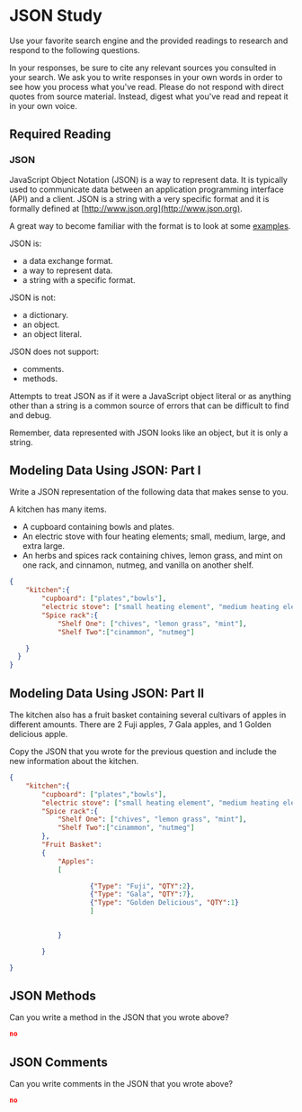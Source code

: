 # JSON Study

Use your favorite search engine and the provided readings to research and
respond to the following questions.

In your responses, be sure to cite any relevant sources you consulted in your
search. We ask you to write responses in your own words in order to see how you
process what you've read. Please do not respond with direct quotes from source
material. Instead, digest what you've read and repeat it in your own voice.

## Required Reading

### JSON

JavaScript Object Notation (JSON) is a way to represent data. It is typically used to communicate data
between an application programming interface (API) and a client. JSON is a string with a very specific format and it is formally defined at [http://www.json.org](http://www.json.org).

A great way to become familiar with the format is to look at some [examples](http://www.json.org/example.html).

JSON is:
-   a data exchange format.
-   a way to represent data.
-   a string with a specific format.

JSON is not:
-   a dictionary.
-   an object.
-   an object literal.

JSON does not support:
-   comments.
-   methods.

Attempts to treat JSON as if it were a JavaScript object literal or as anything
other than a string is a common source of errors that can be difficult to find
and debug.

Remember, data represented with JSON looks like an object, but it is only a
string.

## Modeling Data Using JSON: Part I

Write a JSON representation of the following data that makes sense to you.

A kitchen has many items.
-   A cupboard containing bowls and plates.
-   An electric stove with four heating elements; small, medium, large, and
    extra large.
-   An herbs and spices rack containing chives, lemon grass, and mint on one
    rack, and cinnamon, nutmeg, and vanilla on another shelf.

```json
{
    "kitchen":{
        "cupboard": ["plates","bowls"],
        "electric stove": ["small heating element", "medium heating element", "large heating element", "XL heating element"],
        "Spice rack":{
            "Shelf One": ["chives", "lemon grass", "mint"],
            "Shelf Two":["cinammon", "nutmeg"]

    }
  }
}
```

## Modeling Data Using JSON: Part II

The kitchen also has a fruit basket containing several cultivars of apples in
different amounts. There are 2 Fuji apples, 7 Gala apples, and 1 Golden
delicious apple.

Copy the JSON that you wrote for the previous question and include the new information about the kitchen.

```json
{
    "kitchen":{
        "cupboard": ["plates","bowls"],
        "electric stove": ["small heating element", "medium heating element", "large heating element", "XL heating element"],
        "Spice rack":{
            "Shelf One": ["chives", "lemon grass", "mint"],
            "Shelf Two":["cinammon", "nutmeg"]
        },
        "Fruit Basket":
        {
            "Apples":
            [

                    {"Type": "Fuji", "QTY":2},
                    {"Type": "Gala", "QTY":7},
                    {"Type": "Golden Delicious", "QTY":1}
                    ]


            }

        }

}
```

## JSON Methods

Can you write a method in the JSON that you wrote above?

```json
no
```

## JSON Comments

Can you write comments in the JSON that you wrote above?

```json
no
```
